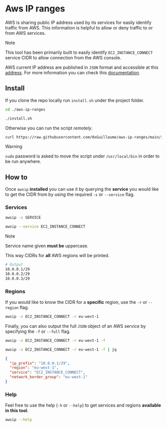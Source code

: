 # Aws IP ranges

AWS is sharing public IP address used by its services for easily identify traffic from AWS. This information is helpful to allow or deny traffic to or from AWS services.

> [!NOTE]
> This tool has been primarily built to easily identify `EC2_INSTANCE_CONNECT` service CIDR to allow connection from the AWS console.

AWS current IP address are published in `JSON` format and accessible at this [address](https://ip-ranges.amazonaws.com/ip-ranges.json). For more information you can check this [documentation](https://raw.githubusercontent.com/0xGuillaume/aws-ip-ranges/main/install.sh).


## Install

If you clone the repo locally run `install.sh` under the project folder. 

```bash
cd ./aws-ip-ranges

./install.sh
```

Otherwise you can run the script _remotely_.

```bash
curl https://raw.githubusercontent.com/0xGuillaume/aws-ip-ranges/main/install.sh | sh
```

> [!WARNING]
> `sudo` password is asked to move the script under `/usr/local/bin` in order to be run anywhere.

## How to

Once `awsip` **installed** you can use it by querying the **service** you would like to get the CIDR from by using the required `-s` or `--service` flag.

### Services

```bash
awsip -s SERVICE

awsip --service EC2_INSTANCE_CONNECT
```
> [!NOTE]
> Service name given **must be** uppercase.

This way CIDRs for **all** AWS regions will be printed.

```bash
# Output
10.0.0.1/29
10.0.0.2/29
10.0.0.3/29
```

### Regions

If you would like to know the CIDR for a **specific** region, use the `-r` or `--region` flag.

```bash
awsip -s EC2_INSTANCE_CONNECT -r eu-west-1
```

Finally, you can also output the full `JSON` object of an AWS service by specifying the `-f` or `--full` flag.

```bash
awsip -s EC2_INSTANCE_CONNECT -r eu-west-1 -f

awsip -s EC2_INSTANCE_CONNECT -r eu-west-1 -f | jq
```

```json
{
  "ip_prefix": "10.0.0.1/29",
  "region": "eu-west-1",
  "service": "EC2_INSTANCE_CONNECT",
  "network_border_group": "eu-west-1"
}
```

### Help

Feel free to use the help (`-h` or `--help`) to get services and regions **available in this tool**.

```bash
awsip --help
```
